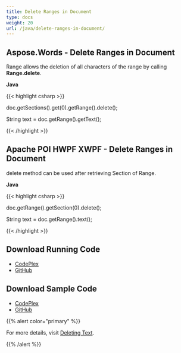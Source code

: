 ```yaml
---
title: Delete Ranges in Document
type: docs
weight: 20
url: /java/delete-ranges-in-document/
---
```


## **Aspose.Words - Delete Ranges in Document**
Range allows the deletion of all characters of the range by calling **Range.delete**.

**Java**

{{< highlight csharp >}}

 doc.getSections().get(0).getRange().delete();

String text = doc.getRange().getText();

{{< /highlight >}}
## **Apache POI HWPF XWPF - Delete Ranges in Document**
delete method can be used after retrieving Section of Range.

**Java**

{{< highlight csharp >}}

 doc.getRange().getSection(0).delete();

String text = doc.getRange().text();

{{< /highlight >}}
## **Download Running Code**
- [CodePlex](https://asposewordsjavaapachepoi.codeplex.com/releases/view/618321)
- [GitHub](https://github.com/aspose-words/Aspose.Words-for-Java/releases/tag/Aspose.Words_Java_for_Apache_POI_WP-v1.0.0)
## **Download Sample Code**
- [CodePlex](https://asposewordsjavaapachepoi.codeplex.com/SourceControl/latest#src/main/java/com/aspose/words/examples/featurescomparison/ranges/)
- [GitHub](https://github.com/aspose-words/Aspose.Words-for-Java/tree/master/Plugins/Aspose_Words_for_Apache_POI/src/main/java/com/aspose/words/examples/featurescomparison/ranges)

{{% alert color="primary" %}} 

For more details, visit [Deleting Text](/words/java/working-with-ranges/#workingwithranges-deletingtext).

{{% /alert %}}

